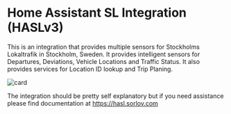 Home Assistant SL Integration (HASLv3)
======================================

This is an integration that provides multiple sensors for Stockholms
Lokaltrafik in Stockholm, Sweden. It provides intelligent sensors for
Departures, Deviations, Vehicle Locations and Traffic Status. It also
provides services for Location ID lookup and Trip Planing.

![card](https://user-images.githubusercontent.com/8133650/56198334-0a150f00-603b-11e9-9e93-92be212d7f7b.PNG)

The integration should be pretty self explanatory but if you need
assistance please find documentation at https://hasl.sorlov.com